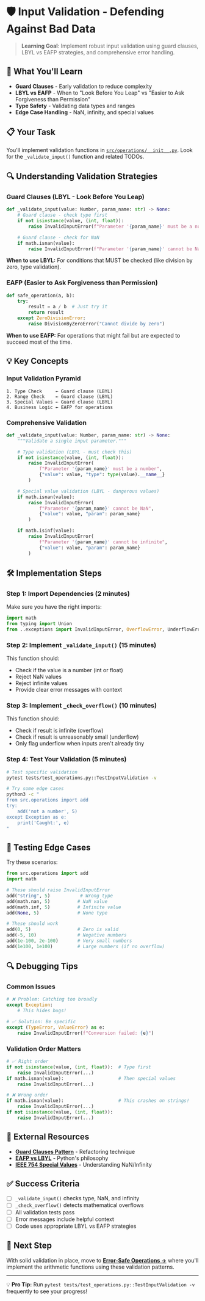# 🛡️ Input Validation - Defending Against Bad Data

> **Learning Goal**: Implement robust input validation using guard clauses, LBYL vs EAFP strategies, and comprehensive error handling.

## 🎯 What You'll Learn

- **Guard Clauses** - Early validation to reduce complexity
- **LBYL vs EAFP** - When to "Look Before You Leap" vs "Easier to Ask Forgiveness than Permission"
- **Type Safety** - Validating data types and ranges
- **Edge Case Handling** - NaN, infinity, and special values

## 📋 Your Task

You'll implement validation functions in [`src/operations/__init__.py`](../../src/operations/__init__.py). Look for the `_validate_input()` function and related TODOs.

## 🔍 Understanding Validation Strategies

### Guard Clauses (LBYL - Look Before You Leap)
```python
def _validate_input(value: Number, param_name: str) -> None:
    # Guard clause - check type first
    if not isinstance(value, (int, float)):
        raise InvalidInputError(f"Parameter '{param_name}' must be a number")

    # Guard clause - check for NaN
    if math.isnan(value):
        raise InvalidInputError(f"Parameter '{param_name}' cannot be NaN")
```

**When to use LBYL:** For conditions that MUST be checked (like division by zero, type validation).

### EAFP (Easier to Ask Forgiveness than Permission)
```python
def safe_operation(a, b):
    try:
        result = a / b  # Just try it
        return result
    except ZeroDivisionError:
        raise DivisionByZeroError("Cannot divide by zero")
```

**When to use EAFP:** For operations that might fail but are expected to succeed most of the time.

## 💡 Key Concepts

### Input Validation Pyramid
```
1. Type Check     ← Guard clause (LBYL)
2. Range Check    ← Guard clause (LBYL)
3. Special Values ← Guard clause (LBYL)
4. Business Logic ← EAFP for operations
```

### Comprehensive Validation
```python
def _validate_input(value: Number, param_name: str) -> None:
    """Validate a single input parameter."""

    # Type validation (LBYL - must check this)
    if not isinstance(value, (int, float)):
        raise InvalidInputError(
            f"Parameter '{param_name}' must be a number",
            {"value": value, "type": type(value).__name__}
        )

    # Special value validation (LBYL - dangerous values)
    if math.isnan(value):
        raise InvalidInputError(
            f"Parameter '{param_name}' cannot be NaN",
            {"value": value, "param": param_name}
        )

    if math.isinf(value):
        raise InvalidInputError(
            f"Parameter '{param_name}' cannot be infinite",
            {"value": value, "param": param_name}
        )
```

## 🛠️ Implementation Steps

### Step 1: Import Dependencies (2 minutes)
Make sure you have the right imports:
```python
import math
from typing import Union
from ..exceptions import InvalidInputError, OverflowError, UnderflowError
```

### Step 2: Implement `_validate_input()` (15 minutes)
This function should:
- Check if the value is a number (int or float)
- Reject NaN values
- Reject infinite values
- Provide clear error messages with context

### Step 3: Implement `_check_overflow()` (10 minutes)
This function should:
- Check if result is infinite (overflow)
- Check if result is unreasonably small (underflow)
- Only flag underflow when inputs aren't already tiny

### Step 4: Test Your Validation (5 minutes)
```bash
# Test specific validation
pytest tests/test_operations.py::TestInputValidation -v

# Try some edge cases
python3 -c "
from src.operations import add
try:
    add('not a number', 5)
except Exception as e:
    print('Caught:', e)
"
```

## 🧪 Testing Edge Cases

Try these scenarios:
```python
from src.operations import add
import math

# These should raise InvalidInputError
add("string", 5)           # Wrong type
add(math.nan, 5)          # NaN value
add(math.inf, 5)          # Infinite value
add(None, 5)              # None type

# These should work
add(0, 5)                 # Zero is valid
add(-5, 10)               # Negative numbers
add(1e-100, 2e-100)       # Very small numbers
add(1e100, 1e100)         # Large numbers (if no overflow)
```

## 🔍 Debugging Tips

### Common Issues
```python
# ❌ Problem: Catching too broadly
except Exception:
    # This hides bugs!

# ✅ Solution: Be specific
except (TypeError, ValueError) as e:
    raise InvalidInputError(f"Conversion failed: {e}")
```

### Validation Order Matters
```python
# ✅ Right order
if not isinstance(value, (int, float)):  # Type first
    raise InvalidInputError(...)
if math.isnan(value):                    # Then special values
    raise InvalidInputError(...)

# ❌ Wrong order
if math.isnan(value):                    # This crashes on strings!
    raise InvalidInputError(...)
if not isinstance(value, (int, float)):
    raise InvalidInputError(...)
```

## 🔗 External Resources

- **[Guard Clauses Pattern](https://refactoring.guru/replace-nested-conditional-with-guard-clauses)** - Refactoring technique
- **[EAFP vs LBYL](https://docs.python.org/3/glossary.html#term-eafp)** - Python's philosophy
- **[IEEE 754 Special Values](https://en.wikipedia.org/wiki/IEEE_754#Special_values)** - Understanding NaN/Infinity

## ✅ Success Criteria

- [ ] `_validate_input()` checks type, NaN, and infinity
- [ ] `_check_overflow()` detects mathematical overflows
- [ ] All validation tests pass
- [ ] Error messages include helpful context
- [ ] Code uses appropriate LBYL vs EAFP strategies

## 🚀 Next Step

With solid validation in place, move to **[Error-Safe Operations →](03-operations.md)** where you'll implement the arithmetic functions using these validation patterns.

---

💡 **Pro Tip:** Run `pytest tests/test_operations.py::TestInputValidation -v` frequently to see your progress!

